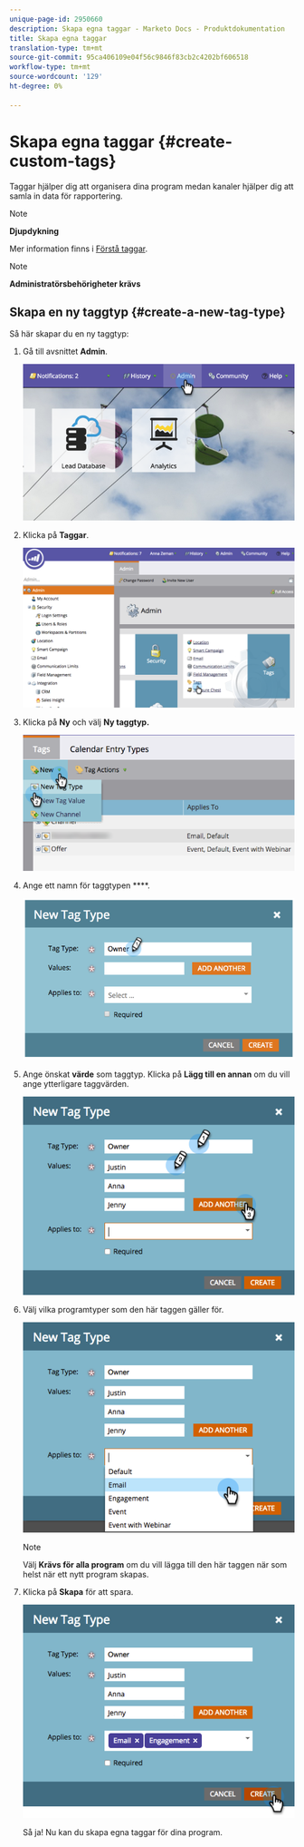 ```yaml
---
unique-page-id: 2950660
description: Skapa egna taggar - Marketo Docs - Produktdokumentation
title: Skapa egna taggar
translation-type: tm+mt
source-git-commit: 95ca406109e04f56c9846f83cb2c4202bf606518
workflow-type: tm+mt
source-wordcount: '129'
ht-degree: 0%

---
```



# Skapa egna taggar {#create-custom-tags}

Taggar hjälper dig att organisera dina program medan kanaler hjälper dig att samla in data för rapportering.

>[!NOTE]
>
>**Djupdykning**
>
>Mer information finns i [Förstå taggar](../../../product-docs/core-marketo-concepts/programs/working-with-programs/understanding-tags.md).

>[!NOTE]
>
>**Administratörsbehörigheter krävs**

## Skapa en ny taggtyp {#create-a-new-tag-type}

Så här skapar du en ny taggtyp:

1. Gå till avsnittet **Admin**.

   ![](assets/image2015-4-23-14-3a37-3a48.png)

1. Klicka på **Taggar**.

   ![](assets/image2015-4-23-14-3a41-3a18.png)

1. Klicka på **Ny** och välj **Ny taggtyp.**

   ![](assets/image2015-4-23-14-3a42-3a45.png)

1. Ange ett namn för taggtypen ****.

   ![](assets/image2015-4-23-14-3a48-3a58.png)

1. Ange önskat **värde** som taggtyp. Klicka på **Lägg till en annan** om du vill ange ytterligare taggvärden.

   ![](assets/image2015-4-22-11-3a30-3a30.png)

1. Välj vilka programtyper som den här taggen gäller för.

   ![](assets/image2015-4-22-11-3a39-3a7.png)

   >[!NOTE]
   >
   >Välj **Krävs för alla program** om du vill lägga till den här taggen när som helst när ett nytt program skapas.

1. Klicka på **Skapa** för att spara.

   ![](assets/image2015-4-22-11-3a38-3a34.png)

   Så ja! Nu kan du skapa egna taggar för dina program.
